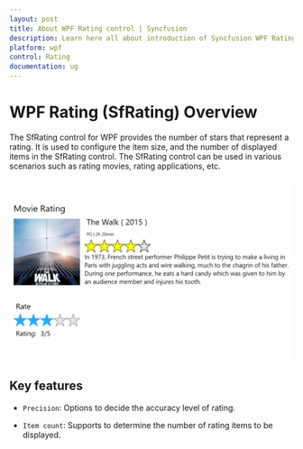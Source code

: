 ```yaml
---
layout: post
title: About WPF Rating control | Syncfusion
description: Learn here all about introduction of Syncfusion WPF Rating (SfRating) control, its elements and more details.
platform: wpf
control: Rating
documentation: ug
---
```


# WPF Rating (SfRating) Overview


The SfRating control for WPF provides the number of stars that represent a rating. It is used to configure the item size, and the number of displayed items in the SfRating control. The SfRating control can be used in various scenarios such as rating movies, rating applications, etc.

![SfRating overview](images/gettingstarted.png)

## Key features

* `Precision`: Options to decide the accuracy level of rating.

* `Item count`: Supports to determine the number of rating items to be displayed.
